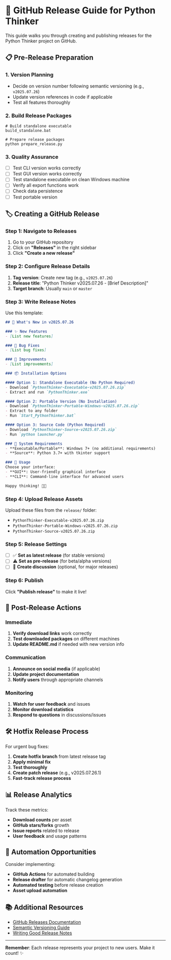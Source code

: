 # 🚀 GitHub Release Guide for Python Thinker

This guide walks you through creating and publishing releases for the Python Thinker project on GitHub.

## 📋 Pre-Release Preparation

### 1. Version Planning
- Decide on version number following semantic versioning (e.g., `v2025.07.26`)
- Update version references in code if applicable
- Test all features thoroughly

### 2. Build Release Packages
```batch
# Build standalone executable
build_standalone.bat

# Prepare release packages
python prepare_release.py
```

### 3. Quality Assurance
- [ ] Test CLI version works correctly
- [ ] Test GUI version works correctly
- [ ] Test standalone executable on clean Windows machine
- [ ] Verify all export functions work
- [ ] Check data persistence
- [ ] Test portable version

## 🏷️ Creating a GitHub Release

### Step 1: Navigate to Releases
1. Go to your GitHub repository
2. Click on **"Releases"** in the right sidebar
3. Click **"Create a new release"**

### Step 2: Configure Release Details
1. **Tag version**: Create new tag (e.g., `v2025.07.26`)
2. **Release title**: "Python Thinker v2025.07.26 - [Brief Description]"
3. **Target branch**: Usually `main` or `master`

### Step 3: Write Release Notes
Use this template:

```markdown
## 🎉 What's New in v2025.07.26

### ✨ New Features
- [List new features]

### 🐛 Bug Fixes
- [List bug fixes]

### 🔧 Improvements
- [List improvements]

### 📦 Installation Options

#### Option 1: Standalone Executable (No Python Required)
- Download `PythonThinker-Executable-v2025.07.26.zip`
- Extract and run `PythonThinker.exe`

#### Option 2: Portable Version (No Installation)
- Download `PythonThinker-Portable-Windows-v2025.07.26.zip`
- Extract to any folder
- Run `Start_PythonThinker.bat`

#### Option 3: Source Code (Python Required)
- Download `PythonThinker-Source-v2025.07.26.zip`
- Run `python launcher.py`

### 💾 System Requirements
- **Executable/Portable**: Windows 7+ (no additional requirements)
- **Source**: Python 3.7+ with tkinter support

### 📝 Usage
Choose your interface:
- **GUI**: User-friendly graphical interface
- **CLI**: Command-line interface for advanced users

Happy thinking! 🧠✨
```

### Step 4: Upload Release Assets
Upload these files from the `release/` folder:
- `PythonThinker-Executable-v2025.07.26.zip`
- `PythonThinker-Portable-Windows-v2025.07.26.zip`
- `PythonThinker-Source-v2025.07.26.zip`

### Step 5: Release Settings
- [ ] ✅ **Set as latest release** (for stable versions)
- [ ] ⚠️ **Set as pre-release** (for beta/alpha versions)
- [ ] 📧 **Create discussion** (optional, for major releases)

### Step 6: Publish
Click **"Publish release"** to make it live!

## 📢 Post-Release Actions

### Immediate
1. **Verify download links** work correctly
2. **Test downloaded packages** on different machines
3. **Update README.md** if needed with new version info

### Communication
1. **Announce on social media** (if applicable)
2. **Update project documentation**
3. **Notify users** through appropriate channels

### Monitoring
1. **Watch for user feedback** and issues
2. **Monitor download statistics**
3. **Respond to questions** in discussions/issues

## 🛠️ Hotfix Release Process

For urgent bug fixes:

1. **Create hotfix branch** from latest release tag
2. **Apply minimal fix**
3. **Test thoroughly**
4. **Create patch release** (e.g., v2025.07.26.1)
5. **Fast-track release process**

## 📊 Release Analytics

Track these metrics:
- **Download counts** per asset
- **GitHub stars/forks** growth
- **Issue reports** related to release
- **User feedback** and usage patterns

## 🔄 Automation Opportunities

Consider implementing:
- **GitHub Actions** for automated building
- **Release drafter** for automatic changelog generation
- **Automated testing** before release creation
- **Asset upload automation**

## 📚 Additional Resources

- [GitHub Releases Documentation](https://docs.github.com/en/repositories/releasing-projects-on-github)
- [Semantic Versioning Guide](https://semver.org/)
- [Writing Good Release Notes](https://keepachangelog.com/)

---

**Remember**: Each release represents your project to new users. Make it count! ✨